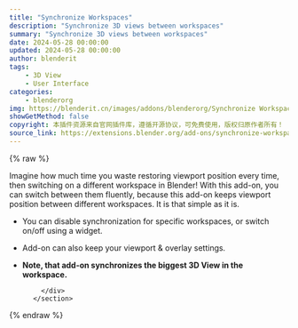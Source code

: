 ```yaml
---
title: "Synchronize Workspaces"
description: "Synchronize 3D views between workspaces"
summary: "Synchronize 3D views between workspaces"
date: 2024-05-28 00:00:00
updated: 2024-05-28 00:00:00
author: blenderit
tags: 
    - 3D View
    - User Interface
categories:
    - blenderorg
img: https://blenderit.cn/images/addons/blenderorg/Synchronize Workspaces.png
showGetMethod: false
copyright: 本插件资源来自官网插件库，遵循开源协议，可免费使用，版权归原作者所有！
source_link: https://extensions.blender.org/add-ons/synchronize-workspaces/
---
```


{% raw %}
<section id="about" class="mt-3">
            <div class="box style-rich-text">
              <p>Imagine how much time you waste restoring viewport position every time, then switching on a different workspace in Blender! With this add-on, you can switch between them fluently, because this add-on keeps viewport position between different workspaces. It is that simple as it is.</p>
<ul>
<li><p>You can disable synchronization for specific workspaces, or switch on/off using a widget.</p>
</li>
<li><p>Add-on can also keep your viewport &amp; overlay settings.</p>
</li>
<li><p><strong>Note, that add-on synchronizes the biggest 3D View in the workspace.</strong></p>
</li>
</ul>

            </div>
          </section>
<div style="display: none">blenderorg</div>
{% endraw %}